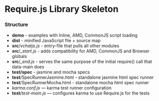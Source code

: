 # Require.js Library Skeleton


### Structure

- **demo** - examples with Inline, AMD, CommonJS script loading
- **dist** - minified JavaScript file + source map
- **src**/*vchatjs.js* - entry-file that pulls all other modules
- **src**/*_start.js* - adds compatibility for AMD, CommonJS and Browser globals
- **src**/*_end.js* - serves the same purpose of the initial require() call that data-main does
- **test/spec** - jasmine and mocha specs
- **test**/SpecRunnerJasmine.html - standalone jasmine html spec runner
- **test**/SpecRunnerMocha.html - standalone mocha html spec runner
- *karma.conf.js* — karma test runner configuration
- **test**/*test-main.js* — configures karma to use Require.js for the tests